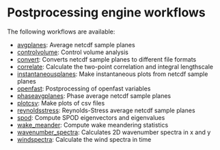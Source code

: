
# Postprocessing engine workflows

The following workflows are available:

- [avgplanes](avgplanes.md): Average netcdf sample planes
- [controlvolume](controlvolume.md): Control volume analysis 
- [convert](convert.md): Converts netcdf sample planes to different file formats
- [correlate](correlate.md): Calculate the two-point correlation and integral lengthscale
- [instantaneousplanes](instantaneousplanes.md): Make instantaneous plots from netcdf sample planes
- [openfast](openfast.md): Postprocessing of openfast variables
- [phaseavgplanes](phaseavgplanes.md): Phase average netcdf sample planes
- [plotcsv](plotcsv.md): Make plots of csv files
- [reynoldsstress](reynoldsstress.md): Reynolds-Stress average netcdf sample planes
- [spod](spod.md): Compute SPOD eigenvectors and eigenvalues
- [wake_meander](wake_meander.md): Compute wake meandering statistics
- [wavenumber_spectra](wavenumber_spectra.md): Calculates 2D wavenumber spectra in x and y
- [windspectra](windspectra.md): Calculate the wind spectra in time
